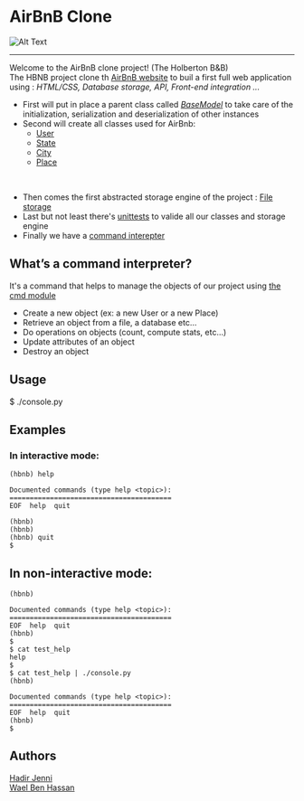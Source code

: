 # AirBnB Clone
![Alt Text](https://raw.githubusercontent.com/didierrevelo/AirBnB_clone/jhonny/images/Image.png)
___
Welcome to the AirBnB clone project! (The Holberton B&B) <br />
The HBNB project clone th [AirBnB website](https://www.airbnb.com/) to buil a first full web application using : *HTML/CSS, Database storage, API, Front-end integration ...* <br />
* First will put in place a parent class called [*BaseModel*](https://github.com/JennyHadir/AirBnB_clone/blob/master/models/base_model.py) to take care of the initialization, serialization and deserialization of other instances <br />
* Second will create all classes used for AirBnb: <br />
  * [User](https://github.com/JennyHadir/AirBnB_clone/blob/master/models/user.py)
  * [State](https://github.com/JennyHadir/AirBnB_clone/blob/master/models/state.py)
  * [City](https://github.com/JennyHadir/AirBnB_clone/blob/master/models/city.py)
  * [Place](https://github.com/JennyHadir/AirBnB_clone/blob/master/models/place.py)
<br />

* Then comes the first abstracted storage engine of the project : [File storage](https://github.com/JennyHadir/AirBnB_clone/blob/master/models/engine/file_storage.py)
* Last but not least  there's [unittests]() to valide all our classes and storage engine
* Finally we have a [command interepter](https://github.com/JennyHadir/AirBnB_clone/blob/master/console.py)
## What’s a command interpreter? 
It's a command that helps to manage the objects of our project using [the cmd module](https://docs.python.org/3.4/library/cmd.html)
* Create a new object (ex: a new User or a new Place)
* Retrieve an object from a file, a database etc…
* Do operations on objects (count, compute stats, etc…)
* Update attributes of an object
* Destroy an object

## Usage
$ ./console.py

## Examples
### In interactive mode:

``` $ ./console.py
(hbnb) help

Documented commands (type help <topic>):
========================================
EOF  help  quit

(hbnb)
(hbnb)
(hbnb) quit
$
```
## In non-interactive mode:

```$ echo "help" | ./console.py
(hbnb)

Documented commands (type help <topic>):
========================================
EOF  help  quit
(hbnb)
$
$ cat test_help
help
$
$ cat test_help | ./console.py
(hbnb)

Documented commands (type help <topic>):
========================================
EOF  help  quit
(hbnb)
$
```

## Authors
[Hadir Jenni](https://github.com/JennyHadir) <br />
[Wael Ben Hassan](https://github.com/benhassenwael)
